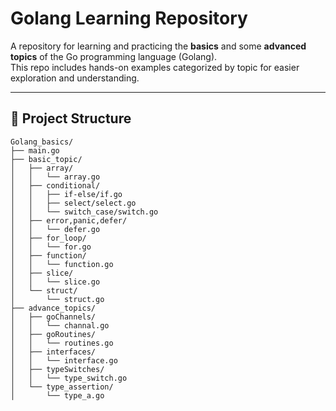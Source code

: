 # Golang Learning Repository

A repository for learning and practicing the **basics** and some **advanced topics** of the Go programming language (Golang).  
This repo includes hands-on examples categorized by topic for easier exploration and understanding.

---

## 📁 Project Structure

```plaintext
Golang_basics/
├── main.go
├── basic_topic/
│   ├── array/
│   │   └── array.go
│   ├── conditional/
│   │   ├── if-else/if.go
│   │   ├── select/select.go
│   │   └── switch_case/switch.go
│   ├── error,panic,defer/
│   │   └── defer.go
│   ├── for_loop/
│   │   └── for.go
│   ├── function/
│   │   └── function.go
│   ├── slice/
│   │   └── slice.go
│   └── struct/
│       └── struct.go
├── advance_topics/
│   ├── goChannels/
│   │   └── channal.go
│   ├── goRoutines/
│   │   └── routines.go
│   ├── interfaces/
│   │   └── interface.go
│   ├── typeSwitches/
│   │   └── type_switch.go
│   └── type_assertion/
│       └── type_a.go
